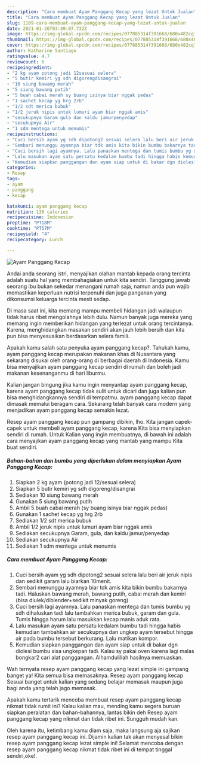 ```yaml
---
description: "Cara membuat Ayam Panggang Kecap yang lezat Untuk Jualan"
title: "Cara membuat Ayam Panggang Kecap yang lezat Untuk Jualan"
slug: 1189-cara-membuat-ayam-panggang-kecap-yang-lezat-untuk-jualan
date: 2021-01-26T03:49:07.732Z
image: https://img-global.cpcdn.com/recipes/077885314f391668/680x482cq70/ayam-panggang-kecap-foto-resep-utama.jpg
thumbnail: https://img-global.cpcdn.com/recipes/077885314f391668/680x482cq70/ayam-panggang-kecap-foto-resep-utama.jpg
cover: https://img-global.cpcdn.com/recipes/077885314f391668/680x482cq70/ayam-panggang-kecap-foto-resep-utama.jpg
author: Katharine Santiago
ratingvalue: 4.7
reviewcount: 6
recipeingredient:
- "2 kg ayam potong jadi 12sesuai selera"
- "5 butir kemiri yg sdh digorengdisangrai"
- "10 siung bawang merah"
- "5 siung bawang putih"
- "5 buah cabai merah sy buang isinya biar nggak pedas"
- "1 sachet kecap yg hrg 2rb"
- "1/2 sdt merica bubuk"
- "1/2 jeruk nipis untuk lumuri ayam biar nggak amis"
- "secukupnya Garam gula dan kaldu jamurpenyedap"
- "secukupnya Air"
- "1 sdm mentega untuk menumis"
recipeinstructions:
- "Cuci bersih ayam yg sdh dipotong2 sesuai selera lalu beri air jeruk nipis dan sedikit garam lalu biarkan 10menit."
- "Sembari menunggu ayamnya biar tdk amis kita bikin bumbu bakarnya tadi. Haluskan bawang merah, bawang putih, cabai merah dan kemiri (bisa diulek/diblender+sedikit minyak goreng)"
- "Cuci bersih lagi ayamnya. Lalu panaskan mentega dan tumis bumbu yg sdh dihaluskan tadi lalu tambahkan merica bubuk, garam dan gula. Tumis hingga harum lalu masukkan kecap manis aduk rata."
- "Lalu masukan ayam satu persatu kedalam bumbu tadi hingga habis kemudian tambahkan air secukupnya dan ungkep ayam tersebut hingga air pada bumbu tersebut berkurang. Lalu matikan kompor."
- "Kemudian siapkan panggangan dan ayam siap untuk di bakar dgn diolesi bumbu sisa ungkepan tadi. Kalau sy pakai oven karena lagi malas bongkar2 cari alat panggangan. Alhamdulillah hasilnya memuaskan."
categories:
- Resep
tags:
- ayam
- panggang
- kecap

katakunci: ayam panggang kecap 
nutrition: 130 calories
recipecuisine: Indonesian
preptime: "PT18M"
cooktime: "PT57M"
recipeyield: "4"
recipecategory: Lunch

---
```



![Ayam Panggang Kecap](https://img-global.cpcdn.com/recipes/077885314f391668/680x482cq70/ayam-panggang-kecap-foto-resep-utama.jpg)

Andai anda seorang istri, menyajikan olahan mantab kepada orang tercinta adalah suatu hal yang membahagiakan untuk kita sendiri. Tanggung jawab seorang ibu bukan sekedar menangani rumah saja, namun anda pun wajib memastikan keperluan nutrisi terpenuhi dan juga panganan yang dikonsumsi keluarga tercinta mesti sedap.

Di masa  saat ini, kita memang mampu membeli hidangan jadi walaupun tidak harus ribet mengolahnya lebih dulu. Namun banyak juga mereka yang memang ingin memberikan hidangan yang terlezat untuk orang tercintanya. Karena, menghidangkan masakan sendiri akan jauh lebih bersih dan kita pun bisa menyesuaikan berdasarkan selera famili. 



Apakah kamu salah satu penyuka ayam panggang kecap?. Tahukah kamu, ayam panggang kecap merupakan makanan khas di Nusantara yang sekarang disukai oleh orang-orang di berbagai daerah di Indonesia. Kamu bisa menyajikan ayam panggang kecap sendiri di rumah dan boleh jadi makanan kesenanganmu di hari liburmu.

Kalian jangan bingung jika kamu ingin menyantap ayam panggang kecap, karena ayam panggang kecap tidak sulit untuk dicari dan juga kalian pun bisa menghidangkannya sendiri di tempatmu. ayam panggang kecap dapat dimasak memalui beragam cara. Sekarang telah banyak cara modern yang menjadikan ayam panggang kecap semakin lezat.

Resep ayam panggang kecap pun gampang dibikin, lho. Kita jangan capek-capek untuk membeli ayam panggang kecap, karena Kita bisa menyiapkan sendiri di rumah. Untuk Kalian yang ingin membuatnya, di bawah ini adalah cara menyajikan ayam panggang kecap yang mantab yang mampu Kita buat sendiri.

<!--inarticleads1-->

##### Bahan-bahan dan bumbu yang diperlukan dalam menyiapkan Ayam Panggang Kecap:

1. Siapkan 2 kg ayam (potong jadi 12/sesuai selera)
1. Siapkan 5 butir kemiri yg sdh digoreng/disangrai
1. Sediakan 10 siung bawang merah
1. Gunakan 5 siung bawang putih
1. Ambil 5 buah cabai merah (sy buang isinya biar nggak pedas)
1. Gunakan 1 sachet kecap yg hrg 2rb
1. Sediakan 1/2 sdt merica bubuk
1. Ambil 1/2 jeruk nipis untuk lumuri ayam biar nggak amis
1. Sediakan secukupnya Garam, gula, dan kaldu jamur/penyedap
1. Sediakan secukupnya Air
1. Sediakan 1 sdm mentega untuk menumis




<!--inarticleads2-->

##### Cara membuat Ayam Panggang Kecap:

1. Cuci bersih ayam yg sdh dipotong2 sesuai selera lalu beri air jeruk nipis dan sedikit garam lalu biarkan 10menit.
1. Sembari menunggu ayamnya biar tdk amis kita bikin bumbu bakarnya tadi. Haluskan bawang merah, bawang putih, cabai merah dan kemiri (bisa diulek/diblender+sedikit minyak goreng)
1. Cuci bersih lagi ayamnya. Lalu panaskan mentega dan tumis bumbu yg sdh dihaluskan tadi lalu tambahkan merica bubuk, garam dan gula. Tumis hingga harum lalu masukkan kecap manis aduk rata.
1. Lalu masukan ayam satu persatu kedalam bumbu tadi hingga habis kemudian tambahkan air secukupnya dan ungkep ayam tersebut hingga air pada bumbu tersebut berkurang. Lalu matikan kompor.
1. Kemudian siapkan panggangan dan ayam siap untuk di bakar dgn diolesi bumbu sisa ungkepan tadi. Kalau sy pakai oven karena lagi malas bongkar2 cari alat panggangan. Alhamdulillah hasilnya memuaskan.




Wah ternyata resep ayam panggang kecap yang lezat simple ini gampang banget ya! Kita semua bisa memasaknya. Resep ayam panggang kecap Sesuai banget untuk kalian yang sedang belajar memasak maupun juga bagi anda yang telah jago memasak.

Apakah kamu tertarik mencoba membuat resep ayam panggang kecap nikmat tidak rumit ini? Kalau kalian mau, mending kamu segera buruan siapkan peralatan dan bahan-bahannya, lantas bikin deh Resep ayam panggang kecap yang nikmat dan tidak ribet ini. Sungguh mudah kan. 

Oleh karena itu, ketimbang kamu diam saja, maka langsung aja sajikan resep ayam panggang kecap ini. Dijamin kalian tak akan menyesal bikin resep ayam panggang kecap lezat simple ini! Selamat mencoba dengan resep ayam panggang kecap nikmat tidak ribet ini di tempat tinggal sendiri,oke!.


